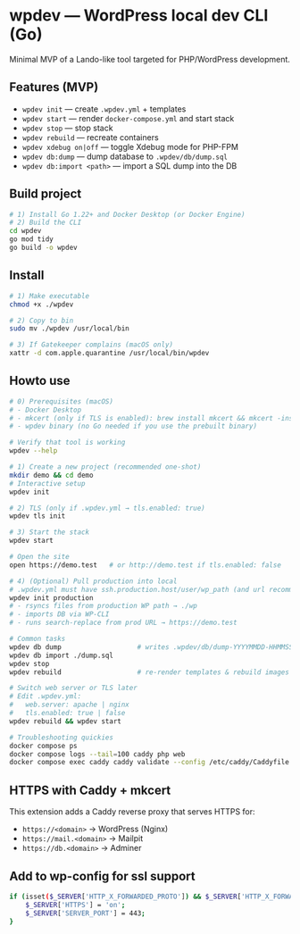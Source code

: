 # wpdev — WordPress local dev CLI (Go)

Minimal MVP of a Lando-like tool targeted for PHP/WordPress development.

## Features (MVP)
- `wpdev init` — create `.wpdev.yml` + templates
- `wpdev start` — render `docker-compose.yml` and start stack
- `wpdev stop` — stop stack
- `wpdev rebuild` — recreate containers
- `wpdev xdebug on|off` — toggle Xdebug mode for PHP-FPM
- `wpdev db:dump` — dump database to `.wpdev/db/dump.sql`
- `wpdev db:import <path>` — import a SQL dump into the DB

## Build project
```bash
# 1) Install Go 1.22+ and Docker Desktop (or Docker Engine)
# 2) Build the CLI
cd wpdev
go mod tidy
go build -o wpdev
```

## Install
```bash
# 1) Make executable
chmod +x ./wpdev

# 2) Copy to bin
sudo mv ./wpdev /usr/local/bin

# 3) If Gatekeeper complains (macOS only)
xattr -d com.apple.quarantine /usr/local/bin/wpdev
```
## Howto use
```bash
# 0) Prerequisites (macOS)
# - Docker Desktop
# - mkcert (only if TLS is enabled): brew install mkcert && mkcert -install
# - wpdev binary (no Go needed if you use the prebuilt binary)

# Verify that tool is working
wpdev --help

# 1) Create a new project (recommended one-shot)
mkdir demo && cd demo
# Interactive setup
wpdev init

# 2) TLS (only if .wpdev.yml → tls.enabled: true)
wpdev tls init

# 3) Start the stack
wpdev start

# Open the site
open https://demo.test   # or http://demo.test if tls.enabled: false

# 4) (Optional) Pull production into local
# .wpdev.yml must have ssh.production.host/user/wp_path (and url recommended)
wpdev init production
# - rsyncs files from production WP path → ./wp
# - imports DB via WP-CLI
# - runs search-replace from prod URL → https://demo.test

# Common tasks
wpdev db dump                   # writes .wpdev/db/dump-YYYYMMDD-HHMMSS.sql
wpdev db import ./dump.sql
wpdev stop
wpdev rebuild                   # re-render templates & rebuild images

# Switch web server or TLS later
# Edit .wpdev.yml:
#   web.server: apache | nginx
#   tls.enabled: true | false
wpdev rebuild && wpdev start

# Troubleshooting quickies
docker compose ps
docker compose logs --tail=100 caddy php web
docker compose exec caddy caddy validate --config /etc/caddy/Caddyfile

```

## HTTPS with Caddy + mkcert

This extension adds a Caddy reverse proxy that serves HTTPS for:
- `https://<domain>` → WordPress (Nginx)
- `https://mail.<domain>` → Mailpit
- `https://db.<domain>` → Adminer

## Add to wp-config for ssl support
```bash
if (isset($_SERVER['HTTP_X_FORWARDED_PROTO']) && $_SERVER['HTTP_X_FORWARDED_PROTO'] === 'https') {
    $_SERVER['HTTPS'] = 'on';
    $_SERVER['SERVER_PORT'] = 443;
}
```